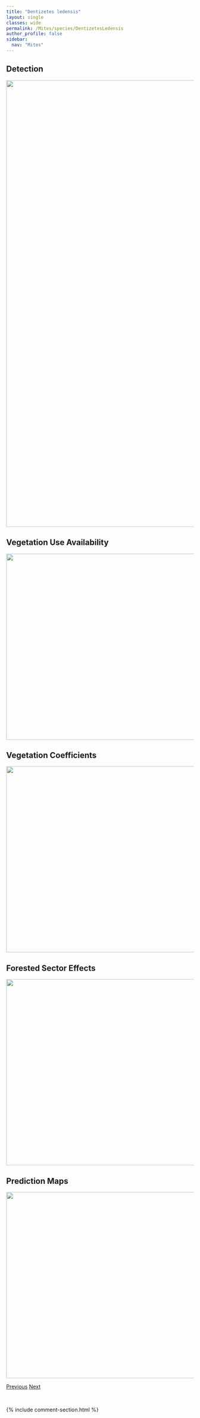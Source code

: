 ```yaml
---
title: "Dentizetes ledensis"
layout: single
classes: wide
permalink: /Mites/species/DentizetesLedensis
author_profile: false
sidebar:
  nav: "Mites"
---
```


<h2>Detection</h2>

<a href="https://drive.google.com/uc?export=view&id=11voxA7R6njvtZAuxOojM-wq2PlRV7ckK">
<img src="https://drive.google.com/uc?export=view&id=11voxA7R6njvtZAuxOojM-wq2PlRV7ckK" height = "1200" width = "800">
</a>


<h2>Vegetation Use Availability</h2>

<a href="https://drive.google.com/uc?export=view&id=15VD2QU0Hsp8NuL165OzvKZi4Y9hpRnQU">
<img src="https://drive.google.com/uc?export=view&id=15VD2QU0Hsp8NuL165OzvKZi4Y9hpRnQU" height = "500" width = "1000">
</a>


<h2>Vegetation Coefficients</h2>

<a href="https://drive.google.com/uc?export=view&id=1aOXWn_W4hZ-muznJ-W1oKzTYogFNeyY4">
<img src="https://drive.google.com/uc?export=view&id=1aOXWn_W4hZ-muznJ-W1oKzTYogFNeyY4" height = "500" width = "1000">
</a>


<h2>Forested Sector Effects</h2>

<a href="https://drive.google.com/uc?export=view&id=1p17XRyGNKjSr95bPASlTnQ8aUDrJn8U0">
<img src="https://drive.google.com/uc?export=view&id=1p17XRyGNKjSr95bPASlTnQ8aUDrJn8U0" height = "500" width = "1000">
</a>


<h2>Prediction Maps</h2>

<a href="https://drive.google.com/uc?export=view&id=1a5EVayno1Oykn9Qa-2ZluLbXactxAvyV">
<img src="https://drive.google.com/uc?export=view&id=1a5EVayno1Oykn9Qa-2ZluLbXactxAvyV" height = "500" width = "1000">
</a>


<a href="/DevelopmentWebsite/Mites/species/CyrtozetesSp1DEW" class="pagination--pager" title="Cyrtozetes sp. 1 DEW">Previous</a> <a href="/DevelopmentWebsite/Mites/species/DentizetesRudentiger" class="pagination--pager" title="Dentizetes rudentiger">Next</a>

<p>&nbsp;</p>

{% include comment-section.html %}
